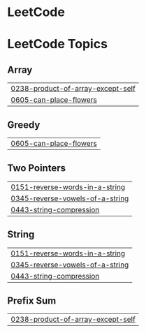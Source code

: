 # LeetCode
<!---LeetCode Topics Start-->
# LeetCode Topics
## Array
|  |
| ------- |
| [0238-product-of-array-except-self](https://github.com/duonhungsw/LeetCode/tree/master/0238-product-of-array-except-self) |
| [0605-can-place-flowers](https://github.com/duonhungsw/LeetCode/tree/master/0605-can-place-flowers) |
## Greedy
|  |
| ------- |
| [0605-can-place-flowers](https://github.com/duonhungsw/LeetCode/tree/master/0605-can-place-flowers) |
## Two Pointers
|  |
| ------- |
| [0151-reverse-words-in-a-string](https://github.com/duonhungsw/LeetCode/tree/master/0151-reverse-words-in-a-string) |
| [0345-reverse-vowels-of-a-string](https://github.com/duonhungsw/LeetCode/tree/master/0345-reverse-vowels-of-a-string) |
| [0443-string-compression](https://github.com/duonhungsw/LeetCode/tree/master/0443-string-compression) |
## String
|  |
| ------- |
| [0151-reverse-words-in-a-string](https://github.com/duonhungsw/LeetCode/tree/master/0151-reverse-words-in-a-string) |
| [0345-reverse-vowels-of-a-string](https://github.com/duonhungsw/LeetCode/tree/master/0345-reverse-vowels-of-a-string) |
| [0443-string-compression](https://github.com/duonhungsw/LeetCode/tree/master/0443-string-compression) |
## Prefix Sum
|  |
| ------- |
| [0238-product-of-array-except-self](https://github.com/duonhungsw/LeetCode/tree/master/0238-product-of-array-except-self) |
<!---LeetCode Topics End-->